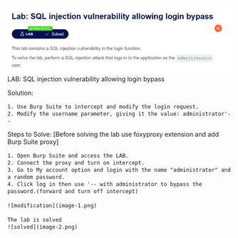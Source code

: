 ![title of the lab](image.png)
LAB: SQL injection vulnerability allowing login bypass

Solution: 
        
    1. Use Burp Suite to intercept and modify the login request.
    2. Modify the username parameter, giving it the value: administrator'--

Steps to Solve: [Before solving the lab use foxyproxy extension and add Burp Suite proxy]

    1. Open Burp Suite and access the LAB. 
    2. Connect the proxy and turn on intercept.
    3. Go to My account option and login with the name "administrator" and a random password. 
    4. Click log in then use '-- with administrator to bypass the password.(forward and turn off intercept)

    ![modification](image-1.png)

    The lab is solved
    ![solved](image-2.png)
